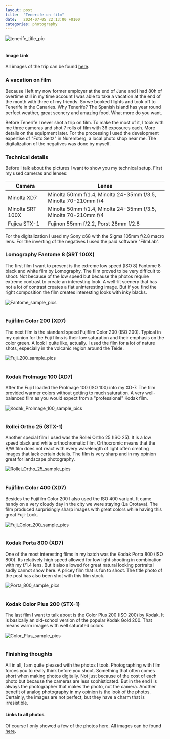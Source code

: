 ```yaml
---
layout: post
title:  "Tenerife on film"
date:   2024-07-05 22:13:00 +0100
categories: photography
---
```


<div
    style="
        max-height: 400px;
        max-width: 100%;
        overflow: hidden;
    "
>
<img img src="/resources/post_teneriffa_on_film/title.jpeg" alt="tenerife_title_pic">
</div>
<br>

#### Image Link
All images of the trip can be found [here](https://www.icloud.com/iclouddrive/0b2pmTExWPf0j54GqpB84cj0A#Tenerife_2024_On_Film).

### A vacation on film
Because I left my now former employer at the end of June and I had 80h of overtime still in my time account I was able to take a vacation at the end of the month with three of my friends. So we booked flights and took off to Tenerife in the Canaries. Why Tenerife? The Spanish island has year round perfect weather, great scenery and amazing food. What more do you want.

Before Tenerife I never shot a trip on film. To make the most of it, I took with me three cameras and shot 7 rolls of film with 36 exposures each. More details on the equipment later. For the processing I used the development expertise of "Foto Seitz" in Nuremberg, a local photo shop near me. The digitalization of the negatives was done by myself.

### Technical details
Before I talk about the pictures I want to show you my technical setup. First my used cameras and lenses:

| Camera | Lenes |
| ----------- | --------------------- |
| Minolta XD7 | Minolta 50mm f/1.4, Minolta 24-35mm f/3.5, Minolta 70-210mm f/4 |
| Minolta SRT 100X | Minolta 50mm f/1.4, Minolta 24-35mm f/3.5, Minolta 70-210mm f/4 |
| Fujica STX-1 | Fujinon 55mm f/2.2, Porst 28mm f/2.8 |

For the digitalization I used my Sony α68 with the Sigma 105mm f/2.8 macro lens. For the inverting of the negatives I used the paid software "FilmLab".

### Lomography Fantome 8 (SRT 100X)

The first film I want to present is the extreme low speed (ISO 8) Fantome 8 black and white film by Lomography. The film proved to be very difficult to shoot. Not because of the low speed but because the photos require extreme contrast to create an interesting look. A well-lit scenery that has not a lot of contrast creates a flat uninteresting image. But if you find the right composition the film creates interesting looks with inky blacks.

<div
    style="
        max-height: 500px;
        max-width: 100%;
        overflow: hidden;
    "
>
<img img src="/resources/post_teneriffa_on_film/fantome_sample.png" alt="Fantome_sample_pics">
</div>
<br>

### Fujifilm Color 200 (XD7)

The next film is the standard speed Fujifilm Color 200 (ISO 200). Typical in my opinion for the Fuji films is their low saturation and their emphasis on the color green. A look I quite like, actually. I used the film for a lot of nature shots, especially in the volcanic region around the Teide. 

<div
    style="
        max-height: 500px;
        max-width: 100%;
        overflow: hidden;
    "
>
<img img src="/resources/post_teneriffa_on_film/fuji_200_sample.jpg" alt="Fuji_200_sample_pics">
</div>
<br>

### Kodak ProImage 100 (XD7)

After the Fuji I loaded the ProImage 100 (ISO 100) into my XD-7. The film provided warmer colors without getting to much saturation. A very well-balanced film as you would expect from a "professional" Kodak film.

<div
    style="
        max-height: 500px;
        max-width: 100%;
        overflow: hidden;
    "
>
<img img src="/resources/post_teneriffa_on_film/pro_image_100_sample.jpg" alt="Kodak_ProImage_100_sample_pics">
</div>
<br>

### Rollei Ortho 25 (STX-1)

Another special film I used was the Rollei Ortho 25 (ISO 25). It is a low speed black and white orthochromatic film. Orthocromic means that the B/W film does not react with every wavelength of light often creating images that lack certain details. The film is very sharp and in my opinion great for landscape photography.

<div
    style="
        max-height: 500px;
        max-width: 100%;
        overflow: hidden;
    "
>
<img img src="/resources/post_teneriffa_on_film/rollei_ortho_25_sample.jpg" alt="Rollei_Ortho_25_sample_pics">
</div>
<br>

### Fujifilm Color 400 (XD7)

Besides the Fujifilm Color 200 I also used the ISO 400 variant. It came handy on a very cloudy day in the city we were staying (La Orotava). The film produced surprisingly sharp images with great colors while having this great Fuji-Look. 

<div
    style="
        max-height: 500px;
        max-width: 100%;
        overflow: hidden;
    "
>
<img img src="/resources/post_teneriffa_on_film/fuji_400_sample.jpg" alt="Fuji_Color_200_sample_pics">
</div>
<br>

### Kodak Porta 800 (XD7)

One of the most interesting films in my batch was the Kodak Porta 800 (ISO 800). Its relatively high speed allowed for low light shooting in combination with my f/1.4 lens. But it also allowed for great natural looking portraits I sadly cannot show here. A pricey film that is fun to shoot. The title photo of the post has also been shot with this film stock.

<div
    style="
        max-height: 500px;
        max-width: 100%;
        overflow: hidden;
    "
>
<img img src="/resources/post_teneriffa_on_film/porta_800_sample.jpg" alt="Porta_800_sample_pics">
</div>
<br>

### Kodak Color Plus 200 (STX-1)

The last film I want to talk about is the Color Plus 200 (ISO 200) by Kodak. It is basically an old-school version of the popular Kodak Gold 200. That means warm images with well saturated colors.

<div
    style="
        max-height: 500px;
        max-width: 100%;
        overflow: hidden;
    "
>
<img img src="/resources/post_teneriffa_on_film/color_plus_sample.jpg" alt="Color_Plus_sample_pics">
</div>
<br>

### Finishing thoughts

All in all, I am quite pleased with the photos I took. Photographing with film forces you to really think before you shoot. Something that often comes short when making photos digitally. Not just because of the cost of each photo but because the cameras are less sophisticated. But in the end I is always the photographer that makes the photo, not the camera. Another benefit of analog photography in my opinion is the look of the photos. Certainly, the images are not perfect, but they have a charm that is irresistible. 

#### Links to all photos
Of course I only showed a few of the photos here. All images can be found [here](https://www.icloud.com/iclouddrive/0b2pmTExWPf0j54GqpB84cj0A#Tenerife_2024_On_Film).